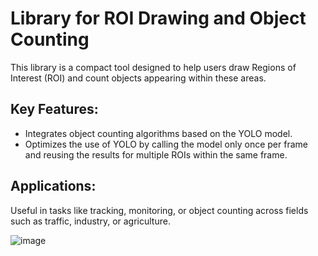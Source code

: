 # Library for ROI Drawing and Object Counting

This library is a compact tool designed to help users draw Regions of Interest (ROI) and count objects appearing within these areas.

## Key Features:

- Integrates object counting algorithms based on the YOLO model.
- Optimizes the use of YOLO by calling the model only once per frame and reusing the results for multiple ROIs within the same frame.

## Applications:
Useful in tasks like tracking, monitoring, or object counting across fields such as traffic, industry, or agriculture.

![image](https://github.com/user-attachments/assets/60d7d452-314e-42a3-a935-a311610a11b3)
